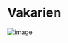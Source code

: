 # Vakarien
![image](https://github.com/shikhar-20/Vakarien/assets/78258328/d4130e05-9470-4ffc-97cd-41f532881172)
